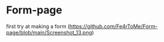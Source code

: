 # Form-page
first try at making a form
(https://github.com/Fe4rToMe/Form-page/blob/main/Screenshot_13.png)
